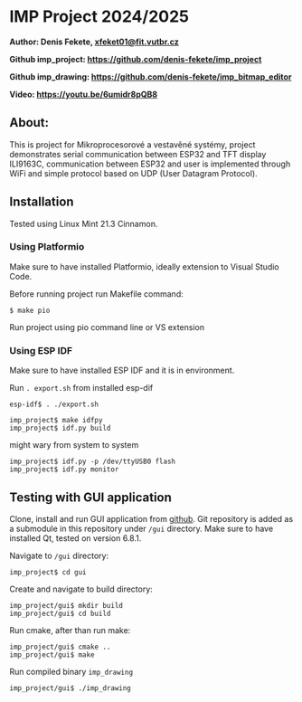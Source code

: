 # IMP Project 2024/2025

**Author: Denis Fekete, xfeket01@fit.vutbr.cz**

**Github imp_project: https://github.com/denis-fekete/imp_project**

**Github imp_drawing: https://github.com/denis-fekete/imp_bitmap_editor**

**Video: https://youtu.be/6umidr8pQB8**

## About:
This is project for Mikroprocesorové a vestavěné systémy, project demonstrates serial communication between ESP32 and TFT display ILI9163C, communication between ESP32 and user is implemented through WiFi and simple protocol based on UDP (User Datagram Protocol).

## Installation
Tested using Linux Mint 21.3 Cinnamon.

### Using Platformio
Make sure to have installed Platformio, ideally extension to Visual Studio Code.

Before running project run Makefile command:
```
$ make pio
```

Run project using pio command line or VS extension

### Using ESP IDF
Make sure to have installed ESP IDF and it is in environment.

Run `. export.sh` from installed esp-dif
```
esp-idf$ . ./export.sh

imp_project$ make idfpy
imp_project$ idf.py build
```

might wary from system to system

```
imp_project$ idf.py -p /dev/ttyUSB0 flash
imp_project$ idf.py monitor

```

## Testing with GUI application
Clone, install and run GUI application from [github](https://github.com/denis-fekete/imp_bitmap_editor). 
Git repository is added as a submodule in this repository under `/gui` directory.
Make sure to have installed Qt, tested on version 6.8.1.

Navigate to `/gui` directory:
```
imp_project$ cd gui
```

Create and navigate to build directory:
```
imp_project/gui$ mkdir build
imp_project/gui$ cd build
```
Run cmake, after than run make:
```
imp_project/gui$ cmake ..
imp_project/gui$ make
```
Run compiled binary `imp_drawing`
```
imp_project/gui$ ./imp_drawing
```
